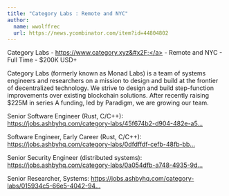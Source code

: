 ```yaml
---
title: "Category Labs : Remote and NYC"
author:
  name: wwolffrec
  url: https://news.ycombinator.com/item?id=44804802
---
```


<JobNavigation />

Category Labs - <a href="https:&#x2F;&#x2F;www.category.xyz&#x2F;" rel="nofollow">https:&#x2F;&#x2F;www.category.xyz&#x2F;</a> - Remote and NYC - Full Time - $200K USD+

Category Labs (formerly known as Monad Labs) is a team of systems engineers and researchers on a mission to design and build at the frontier of decentralized technology. We strive to design and build step-function improvements over existing blockchain solutions. After recently raising $225M in series A funding, led by Paradigm, we are growing our team.

Senior Software Engineer (Rust, C&#x2F;C++): <a href="https:&#x2F;&#x2F;jobs.ashbyhq.com&#x2F;category-labs&#x2F;45f674b2-d904-482e-a5e6-ece40b972e5a" rel="nofollow">https:&#x2F;&#x2F;jobs.ashbyhq.com&#x2F;category-labs&#x2F;45f674b2-d904-482e-a5...</a>

Software Engineer, Early Career (Rust, C&#x2F;C++): <a href="https:&#x2F;&#x2F;jobs.ashbyhq.com&#x2F;category-labs&#x2F;0dfdffdf-cefb-48fb-bb3e-72afa37ccfdd" rel="nofollow">https:&#x2F;&#x2F;jobs.ashbyhq.com&#x2F;category-labs&#x2F;0dfdffdf-cefb-48fb-bb...</a>

Senior Security Engineer (distributed systems): <a href="https:&#x2F;&#x2F;jobs.ashbyhq.com&#x2F;category-labs&#x2F;0a054dfb-a748-4935-9dc4-2c02feb19680" rel="nofollow">https:&#x2F;&#x2F;jobs.ashbyhq.com&#x2F;category-labs&#x2F;0a054dfb-a748-4935-9d...</a>

Senior Researcher, Systems: <a href="https:&#x2F;&#x2F;jobs.ashbyhq.com&#x2F;category-labs&#x2F;015934c5-66e5-4042-94bb-aae0502cfea2" rel="nofollow">https:&#x2F;&#x2F;jobs.ashbyhq.com&#x2F;category-labs&#x2F;015934c5-66e5-4042-94...</a>
<JobApplication />
